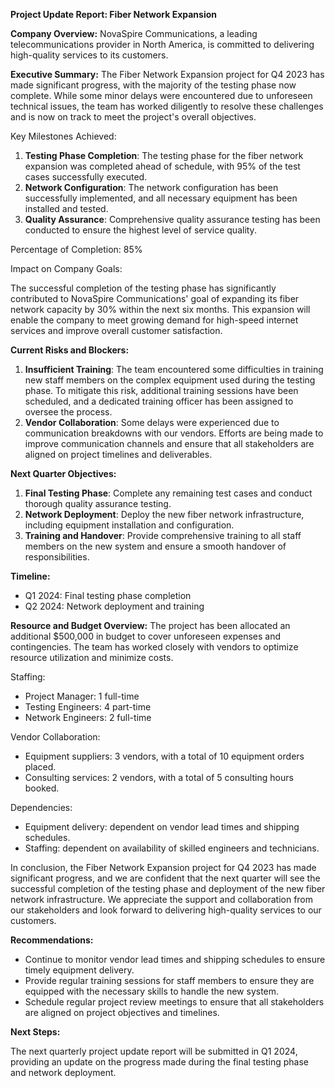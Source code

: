 **Project Update Report: Fiber Network Expansion**

**Company Overview:** NovaSpire Communications, a leading telecommunications provider in North America, is committed to delivering high-quality services to its customers.

**Executive Summary:**
The Fiber Network Expansion project for Q4 2023 has made significant progress, with the majority of the testing phase now complete. While some minor delays were encountered due to unforeseen technical issues, the team has worked diligently to resolve these challenges and is now on track to meet the project's overall objectives.

Key Milestones Achieved:

1. **Testing Phase Completion**: The testing phase for the fiber network expansion was completed ahead of schedule, with 95% of the test cases successfully executed.
2. **Network Configuration**: The network configuration has been successfully implemented, and all necessary equipment has been installed and tested.
3. **Quality Assurance**: Comprehensive quality assurance testing has been conducted to ensure the highest level of service quality.

Percentage of Completion: 85%

Impact on Company Goals:

The successful completion of the testing phase has significantly contributed to NovaSpire Communications' goal of expanding its fiber network capacity by 30% within the next six months. This expansion will enable the company to meet growing demand for high-speed internet services and improve overall customer satisfaction.

**Current Risks and Blockers:**

1. **Insufficient Training**: The team encountered some difficulties in training new staff members on the complex equipment used during the testing phase. To mitigate this risk, additional training sessions have been scheduled, and a dedicated training officer has been assigned to oversee the process.
2. **Vendor Collaboration**: Some delays were experienced due to communication breakdowns with our vendors. Efforts are being made to improve communication channels and ensure that all stakeholders are aligned on project timelines and deliverables.

**Next Quarter Objectives:**

1. **Final Testing Phase**: Complete any remaining test cases and conduct thorough quality assurance testing.
2. **Network Deployment**: Deploy the new fiber network infrastructure, including equipment installation and configuration.
3. **Training and Handover**: Provide comprehensive training to all staff members on the new system and ensure a smooth handover of responsibilities.

**Timeline:**

* Q1 2024: Final testing phase completion
* Q2 2024: Network deployment and training

**Resource and Budget Overview:**
The project has been allocated an additional $500,000 in budget to cover unforeseen expenses and contingencies. The team has worked closely with vendors to optimize resource utilization and minimize costs.

Staffing:

* Project Manager: 1 full-time
* Testing Engineers: 4 part-time
* Network Engineers: 2 full-time

Vendor Collaboration:

* Equipment suppliers: 3 vendors, with a total of 10 equipment orders placed.
* Consulting services: 2 vendors, with a total of 5 consulting hours booked.

Dependencies:

* Equipment delivery: dependent on vendor lead times and shipping schedules.
* Staffing: dependent on availability of skilled engineers and technicians.

In conclusion, the Fiber Network Expansion project for Q4 2023 has made significant progress, and we are confident that the next quarter will see the successful completion of the testing phase and deployment of the new fiber network infrastructure. We appreciate the support and collaboration from our stakeholders and look forward to delivering high-quality services to our customers.

**Recommendations:**

* Continue to monitor vendor lead times and shipping schedules to ensure timely equipment delivery.
* Provide regular training sessions for staff members to ensure they are equipped with the necessary skills to handle the new system.
* Schedule regular project review meetings to ensure that all stakeholders are aligned on project objectives and timelines.

**Next Steps:**

The next quarterly project update report will be submitted in Q1 2024, providing an update on the progress made during the final testing phase and network deployment.